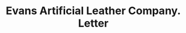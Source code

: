 ---
doi: 10.7916/D83216XM
date_other: '1880'
date_other_textual: 1880-1889
form: correspondence
genre:
- Letters (correspondence)
name:
- Evans Artificial Leather Company
object_in_context_url: https://biggert.cul.columbia.edu/items/view/ave_biggert_00376
subject_hierarchical_geographic:
- Boston, Massachusetts, United States
subject_name:
- Evans Artificial Leather Company
title: Evans Artificial Leather Company. Letter
sort_title: Evans Artificial Leather Company. Letter
call_number: ave_biggert_00376
coordinates:
- 42.35805555555556,-71.06361111111111
pid: ave_biggert_00376
identifiers: ave_biggert_00376
thumbnail: https://derivativo-2.library.columbia.edu/iiif/2/ldpd:344082/full/!256,256/0/native.jpg
permalink: /biggert/ave_biggert_00376/
layout: iiif-image-page
---